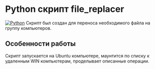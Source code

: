 # Python скрипт file_replacer
[![Python](https://img.shields.io/badge/-Python-464646?style=flat-square&logo=Python)](https://www.python.org/)
Скрипт был создан для переноса  необходимого файла на группу компьютеров. 
## Особенности работы
Скрипт запускается на Ubuntu компьютере, маунтится по списку к удаленным WIN компьютерам, проделывает описанные операции.
